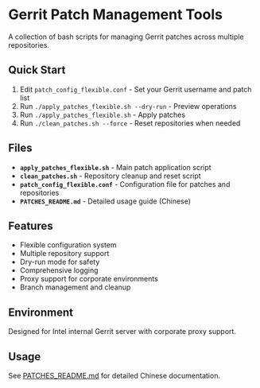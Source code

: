 # Gerrit Patch Management Tools

A collection of bash scripts for managing Gerrit patches across multiple repositories.

## Quick Start

1. Edit `patch_config_flexible.conf` - Set your Gerrit username and patch list
2. Run `./apply_patches_flexible.sh --dry-run` - Preview operations
3. Run `./apply_patches_flexible.sh` - Apply patches
4. Run `./clean_patches.sh --force` - Reset repositories when needed

## Files

- **`apply_patches_flexible.sh`** - Main patch application script
- **`clean_patches.sh`** - Repository cleanup and reset script  
- **`patch_config_flexible.conf`** - Configuration file for patches and repositories
- **`PATCHES_README.md`** - Detailed usage guide (Chinese)

## Features

- Flexible configuration system
- Multiple repository support
- Dry-run mode for safety
- Comprehensive logging
- Proxy support for corporate environments
- Branch management and cleanup

## Environment

Designed for Intel internal Gerrit server with corporate proxy support.

## Usage

See [PATCHES_README.md](PATCHES_README.md) for detailed Chinese documentation.

